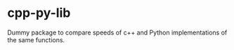 # cpp-py-lib
Dummy package to compare speeds of c++ and Python implementations of the same functions. 
